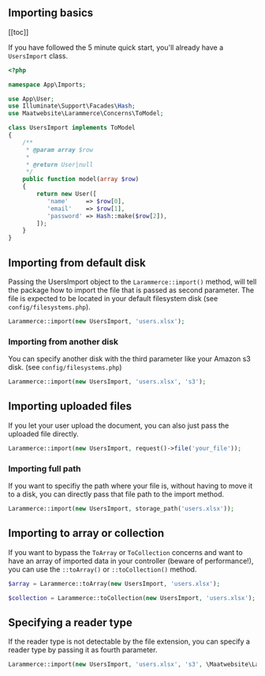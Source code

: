 ## Importing basics

[[toc]]

If you have followed the 5 minute quick start, you'll already have a `UsersImport` class.

```php
<?php

namespace App\Imports;

use App\User;
use Illuminate\Support\Facades\Hash;
use Maatwebsite\Larammerce\Concerns\ToModel;

class UsersImport implements ToModel
{
    /**
     * @param array $row
     *
     * @return User|null
     */
    public function model(array $row)
    {
        return new User([
           'name'     => $row[0],
           'email'    => $row[1],
           'password' => Hash::make($row[2]),
        ]);
    }
}
```

## Importing from default disk

Passing the UsersImport object to the `Larammerce::import()` method, will tell the package how to import the file that is passed as second parameter. 
The file is expected to be located in your default filesystem disk (see `config/filesystems.php`).

```php
Larammerce::import(new UsersImport, 'users.xlsx');
```

### Importing from another disk

You can specify another disk with the third parameter like your Amazon s3 disk. (see `config/filesystems.php`)

```php
Larammerce::import(new UsersImport, 'users.xlsx', 's3');
```

## Importing uploaded files

If you let your user upload the document, you can also just pass the uploaded file directly.

```php
Larammerce::import(new UsersImport, request()->file('your_file'));
```

### Importing full path 

If you want to specifiy the path where your file is, without having to move it to a disk, you can directly pass that file path to the import method.

```php
Larammerce::import(new UsersImport, storage_path('users.xlsx'));
```

## Importing to array or collection

If you want to bypass the `ToArray` or `ToCollection` concerns and want to have an array of imported data in your controller (beware of performance!), you can use the `::toArray()` or `::toCollection()` method.

```php
$array = Larammerce::toArray(new UsersImport, 'users.xlsx');

$collection = Larammerce::toCollection(new UsersImport, 'users.xlsx');
```

## Specifying a reader type

If the reader type is not detectable by the file extension, you can specify a reader type by passing it as fourth parameter.

```php
Larammerce::import(new UsersImport, 'users.xlsx', 's3', \Maatwebsite\Larammerce\Larammerce::XLSX);
```
